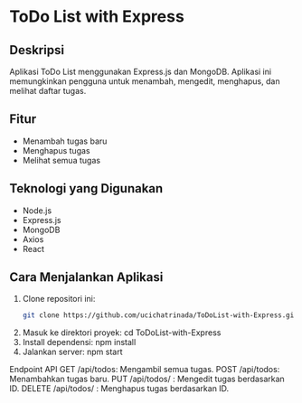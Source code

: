 # ToDo List with Express

## Deskripsi
Aplikasi ToDo List menggunakan Express.js dan MongoDB. Aplikasi ini memungkinkan pengguna untuk menambah, mengedit, menghapus, dan melihat daftar tugas.

## Fitur
- Menambah tugas baru
- Menghapus tugas
- Melihat semua tugas

## Teknologi yang Digunakan
- Node.js
- Express.js
- MongoDB
- Axios
- React

## Cara Menjalankan Aplikasi
1. Clone repositori ini:
   ```bash
   git clone https://github.com/ucichatrinada/ToDoList-with-Express.git
2. Masuk ke direktori proyek:
cd ToDoList-with-Express
3. Install dependensi:
npm install
4. Jalankan server:
npm start

Endpoint API
GET /api/todos: Mengambil semua tugas.
POST /api/todos: Menambahkan tugas baru.
PUT /api/todos/
: Mengedit tugas berdasarkan ID.
DELETE /api/todos/
: Menghapus tugas berdasarkan ID.
